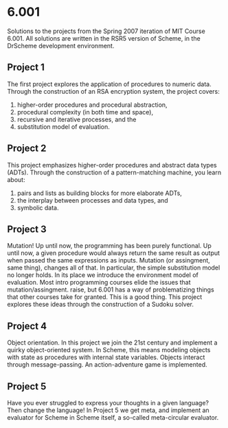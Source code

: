 # 6.001

Solutions to the projects from the Spring 2007 iteration of MIT Course 6.001. All solutions are written in the RSR5 version of Scheme, in the DrScheme development environment.

## Project 1
The first project explores the application of procedures to numeric data. Through the construction of an RSA encryption system, the project covers:

1. higher-order procedures and procedural abstraction,
2. procedural complexity (in both time and space), 
3. recursive and iterative processes, and the
4. substitution model of evaluation.

## Project 2
This project emphasizes higher-order procedures and abstract data types (ADTs). Through the construction of a pattern-matching machine, you learn about: 

1. pairs and lists as building blocks for more elaborate ADTs,
2. the interplay between processes and data types, and
3. symbolic data.

## Project 3
Mutation! Up until now, the programming has been purely functional. Up until now, a given procedure would always return the same result as output when passed the same expressions as inputs. Mutation (or assingment, same thing), changes all of that. In particular, the simple substitution model no longer holds. In its place we introduce the environment model of evaluation. Most intro programming courses elide the issues that mutation/assingment. raise, but 6.001 has a way of problematizing things that other courses take for granted. This is a good thing. This project explores these ideas through the construction of a Sudoku solver. 

## Project 4
Object orientation. In this project we join the 21st century and implement a quirky object-oriented system. In Scheme, this means modeling objects with state as procedures with internal state variables. Objects interact through message-passing. An action-adventure game is implemented. 

## Project 5
Have you ever struggled to express your thoughts in a given language? Then change the language! In Project 5 we get meta, and implement an evaluator for Scheme in Scheme itself, a so-called meta-circular evaluator.
